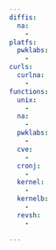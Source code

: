 ```yaml
---
diffis:
  na:
    -
platfs:
  pwklabs:
    -
curls:
  curlna:
    -
functions:
  unix:
    -
  na:
    -
  pwklabs:
    -
  cve:
    -
  cronj:
    -
  kernel:
    -
  kernelb:
    -
  revsh:
    -

---
```


